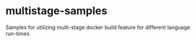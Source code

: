 # multistage-samples
Samples for utilizing multi-stage docker build feature for different language run-times
